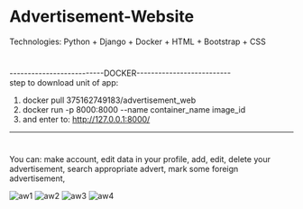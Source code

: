 # Advertisement-Website
Technologies: Python + Django + Docker + HTML + Bootstrap + CSS
#
--------------------------DOCKER--------------------------
</br>step to download unit of app:
1) docker pull 375162749183/advertisement_web
2) docker run -p 8000:8000 --name container_name image_id
3) and enter to: http://127.0.0.1:8000/  
----------------------------------------------------------
#
You can:
make account, edit data in your profile, 
add, edit, delete your advertisement, 
search appropriate advert, 
mark some foreign advertisement, 

![aw1](https://user-images.githubusercontent.com/79859600/118150456-dd4aa600-b412-11eb-96c6-6296e4b87cf9.png)
![aw2](https://user-images.githubusercontent.com/79859600/118150461-de7bd300-b412-11eb-8d66-228d86cdeefc.png)
![aw3](https://user-images.githubusercontent.com/79859600/118150587-023f1900-b413-11eb-821f-a84797eededd.png)
![aw4](https://user-images.githubusercontent.com/79859600/118150489-e6d40e00-b412-11eb-973a-2e4aec6c9fd4.png)

